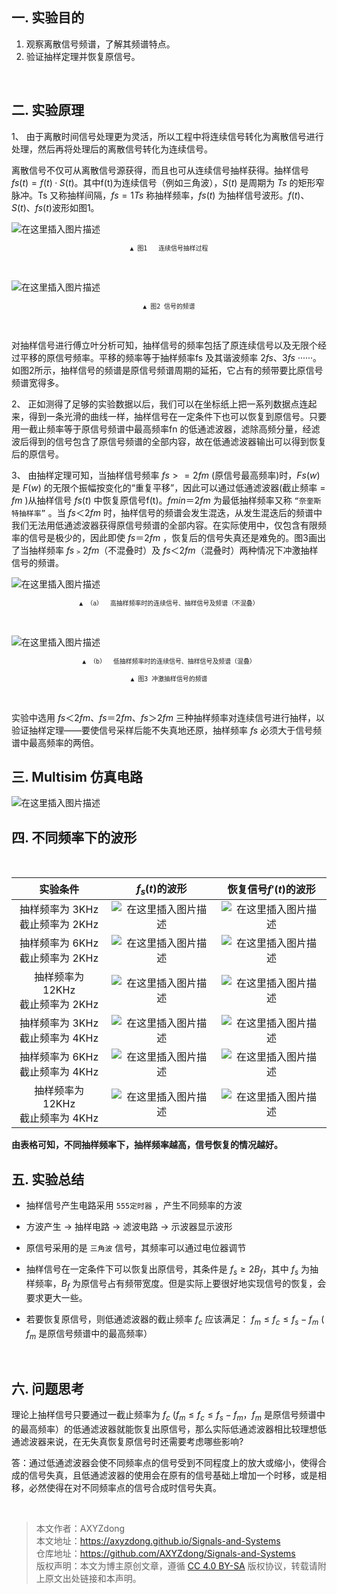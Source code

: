 ## 一.	实验目的
1.	观察离散信号频谱，了解其频谱特点。
2.	验证抽样定理并恢复原信号。
<br>

## 二.	实验原理
1、	由于离散时间信号处理更为灵活，所以工程中将连续信号转化为离散信号进行处理，然后再将处理后的离散信号转化为连续信号。

离散信号不仅可从离散信号源获得，而且也可从连续信号抽样获得。抽样信号$fs(t)= f(t)·S(t)$。其中f(t)为连续信号（例如三角波），$S(t)$ 是周期为 $Ts$ 的矩形窄脉冲。Ts 又称抽样间隔，$fs=1Ts$ 称抽样频率，$fs(t)$ 为抽样信号波形。$f(t)、S(t)、fs(t)$波形如图1。

![在这里插入图片描述](https://img-blog.csdnimg.cn/20200714102221812.png?x-oss-process=image/watermark,type_ZmFuZ3poZW5naGVpdGk,shadow_10,text_aHR0cHM6Ly9ibG9nLmNzZG4ubmV0L3FxXzQzMzI4MzEz,size_25,color_FFF000,t_70#pic_center)
 </p><center><sup><code>▲ 图1   连续信号抽样过程</code></sup></center><p></p>
<br>

![在这里插入图片描述](https://img-blog.csdnimg.cn/2020071410244537.png?x-oss-process=image/watermark,type_ZmFuZ3poZW5naGVpdGk,shadow_10,text_aHR0cHM6Ly9ibG9nLmNzZG4ubmV0L3FxXzQzMzI4MzEz,size_25,color_FFF000,t_70#pic_center)
  </p><center><sup><code>▲ 图2 信号的频谱</code></sup></center><p></p>
<br>

对抽样信号进行傅立叶分析可知，抽样信号的频率包括了原连续信号以及无限个经过平移的原信号频率。平移的频率等于抽样频率fs 及其谐波频率 $2fs、3fs$ ······。如图2所示，抽样信号的频谱是原信号频谱周期的延拓，它占有的频带要比原信号频谱宽得多。

2、	正如测得了足够的实验数据以后，我们可以在坐标纸上把一系列数据点连起来，得到一条光滑的曲线一样，抽样信号在一定条件下也可以恢复到原信号。只要用一截止频率等于原信号频谱中最高频率fn 的低通滤波器，滤除高频分量，经滤波后得到的信号包含了原信号频谱的全部内容，故在低通滤波器输出可以得到恢复后的原信号。

3、	由抽样定理可知，当抽样信号频率 $fs>=2fm$ (原信号最高频率)时，$Fs(w)$ 是 $F(w)$ 的无限个振幅按变化的“重复平移”，因此可以通过低通滤波器(截止频率 = $fm$ )从抽样信号 $fs(t)$ 中恢复原信号f(t)。$fmin＝2 fm$ 为最低抽样频率又称 `“奈奎斯特抽样率”` 。当 $fs＜2 fm$ 时，抽样信号的频谱会发生混迭，从发生混迭后的频谱中我们无法用低通滤波器获得原信号频谱的全部内容。在实际使用中，仅包含有限频率的信号是极少的，因此即使 $fs＝2 fm$ ，恢复后的信号失真还是难免的。图3画出了当抽样频率 $fs﹥2 fm$（不混叠时）及 $fs＜2 fm$（混叠时）两种情况下冲激抽样信号的频谱。

![在这里插入图片描述](https://img-blog.csdnimg.cn/20200714102806979.png?x-oss-process=image/watermark,type_ZmFuZ3poZW5naGVpdGk,shadow_10,text_aHR0cHM6Ly9ibG9nLmNzZG4ubmV0L3FxXzQzMzI4MzEz,size_25,color_FFF000,t_70#pic_center)
  </p><center><sup><code>▲ （a）	高抽样频率时的连续信号、抽样信号及频谱（不混叠）</code></sup></center><p></p>
<br>

 

![在这里插入图片描述](https://img-blog.csdnimg.cn/20200714102823532.png?x-oss-process=image/watermark,type_ZmFuZ3poZW5naGVpdGk,shadow_10,text_aHR0cHM6Ly9ibG9nLmNzZG4ubmV0L3FxXzQzMzI4MzEz,size_25,color_FFF000,t_70#pic_center)
  </p><center><sup><code>▲ （b）	低抽样频率时的连续信号、抽样信号及频谱（混叠）</code></sup></center><p></p>
  </p><center><sup><code>▲ 图3 冲激抽样信号的频谱</code></sup></center><p></p>
<br>

实验中选用 $fs＜2fm、fs＝2fm、fs＞2fm$ 三种抽样频率对连续信号进行抽样，以验证抽样定理——要使信号采样后能不失真地还原，抽样频率 $fs$ 必须大于信号频谱中最高频率的两倍。
<br>

## 三. Multisim 仿真电路

![在这里插入图片描述](https://img-blog.csdnimg.cn/20200714103233190.png?x-oss-process=image/watermark,type_ZmFuZ3poZW5naGVpdGk,shadow_10,text_aHR0cHM6Ly9ibG9nLmNzZG4ubmV0L3FxXzQzMzI4MzEz,size_30,color_FFF000,t_70#pic_center)
<br>

## 四. 不同频率下的波形
<br>

| 实验条件 | $f_s(t)$的波形  | 恢复信号$f'(t)$的波形|
|:---:| :---:|:---:|
| 抽样频率为 3KHz<br>截止频率为 2KHz |![在这里插入图片描述](https://img-blog.csdnimg.cn/20200714103948249.png) |![在这里插入图片描述](https://img-blog.csdnimg.cn/20200714104013964.png)
| 抽样频率为 6KHz<br>截止频率为 2KHz |![在这里插入图片描述](https://img-blog.csdnimg.cn/20200714104028884.png) |![在这里插入图片描述](https://img-blog.csdnimg.cn/20200714104042304.png)
| 抽样频率为 12KHz<br>截止频率为 2KHz | ![在这里插入图片描述](https://img-blog.csdnimg.cn/20200714104057191.png)|![在这里插入图片描述](https://img-blog.csdnimg.cn/20200714104109217.png)
| 抽样频率为 3KHz<br>截止频率为 4KHz |![在这里插入图片描述](https://img-blog.csdnimg.cn/20200714104120610.png) |![在这里插入图片描述](https://img-blog.csdnimg.cn/20200714104135188.png)
| 抽样频率为 6KHz<br>截止频率为 4KHz |![在这里插入图片描述](https://img-blog.csdnimg.cn/20200714104147211.png) |![在这里插入图片描述](https://img-blog.csdnimg.cn/20200714104156724.png)
| 抽样频率为 12KHz<br>截止频率为 4KHz |![在这里插入图片描述](https://img-blog.csdnimg.cn/20200714104208704.png) |![在这里插入图片描述](https://img-blog.csdnimg.cn/2020071410422066.png)

**由表格可知，不同抽样频率下，抽样频率越高，信号恢复的情况越好。**
<br>

## 五. 实验总结
- 抽样信号产生电路采用 `555定时器` ，产生不同频率的方波
- 方波产生 $\to$ 抽样电路 $\to$ 滤波电路 $\to$ 示波器显示波形
- 原信号采用的是 `三角波` 信号，其频率可以通过电位器调节

- 抽样信号在一定条件下可以恢复出原信号，其条件是 $f_s≥2B_f$，其中 $f_s$ 为抽样频率，$B_f$ 为原信号占有频带宽度。但是实际上要很好地实现信号的恢复，会要求更大一些。

- 若要恢复原信号，则低通滤波器的截止频率 $f_c$ 应该满足： $f_m≤f_c≤f_s-f_m$ ( $f_m$ 是原信号频谱中的最高频率）
<br>

## 六. 问题思考
理论上抽样信号只要通过一截止频率为 $f_c$  ($f_m≤f_c≤f_s-f_m，f_m$ 是原信号频谱中的最高频率）的低通滤波器就能恢复出原信号，那么实际低通滤波器相比较理想低通滤波器来说，在无失真恢复原信号时还需要考虑哪些影响?

答：通过低通滤波器会使不同频率点的信号受到不同程度上的放大或缩小，使得合成的信号失真，且低通滤波器的使用会在原有的信号基础上增加一个时移，或是相移，必然使得在对不同频率点的信号合成时信号失真。

<br>

>本文作者：AXYZdong <br>
>本文地址：https://axyzdong.github.io/Signals-and-Systems<br>
>仓库地址：https://github.com/AXYZdong/Signals-and-Systems<br>
>版权声明：本文为博主原创文章，遵循 [CC 4.0 BY-SA](http://creativecommons.org/licenses/by-sa/4.0/) 版权协议，转载请附上原文出处链接和本声明。